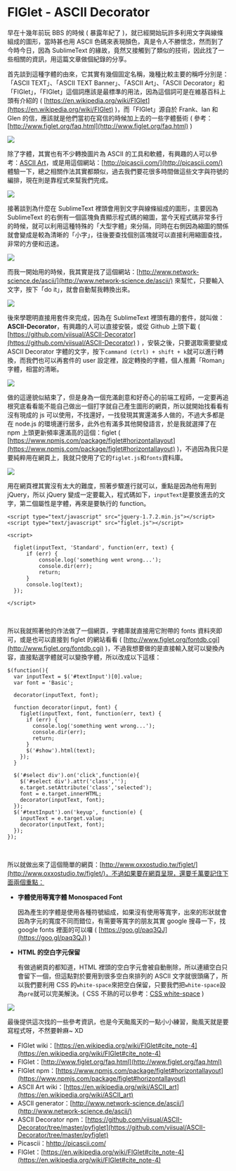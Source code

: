 # FIGlet - ASCII Decorator 

早在十幾年前玩 BBS 的時候 ( 暴露年紀了 )，就已經開始玩許多利用文字與線條組成的圖形，當時甚也用 ASCII 色碼來表現顏色，真是令人不勝懷念，然而到了今時今日，因為 SublimeText 的緣故，竟然又接觸到了類似的技術，因此找了一些相關的資訊，用這篇文章做個紀錄的分享。

首先談到這種字體的由來，它其實有幾個固定名稱，幾種比較主要的稱呼分別是：「ASCII TEXT」、「ASCII TEXT Banner」、「ASCII Art」、「ASCII Decorator」和「FIGlet」，「FIGlet」這個詞應該是最標準的用法，因為這個詞可是在維基百科上頭有介紹的 ( [https://en.wikipedia.org/wiki/FIGlet](https://en.wikipedia.org/wiki/FIGlet) )，而「FIGlet」源自於 Frank、Ian 和 Glen 的信，應該就是他們當初在寫信的時候加上去的一些字體藝術 ( 參考：[http://www.figlet.org/faq.html](http://www.figlet.org/faq.html) )

![](/img/articles/201508/20150808_1_04.jpg)

除了字體，其實也有不少轉換圖片為 ASCII 的工具和軟體，有興趣的人可以參考：[ASCII Art](https://en.wikipedia.org/wiki/ASCII_art)，或是用這個網站：[http://picascii.com/](http://picascii.com/) 體驗一下，總之相關作法其實都類似，過去我們要花很多時間做這些文字與符號的編排，現在則是靠程式來幫我們完成。

![](/img/articles/201508/20150808_1_05.jpg)

接著談到為什麼在 SublimeText 裡頭會用到文字與線條組成的圖形，主要因為 SublimeText 的右側有一個區塊負責顯示程式碼的縮圖，當今天程式碼非常多行的時候，就可以利用這種特殊的「大型字體」來分隔，同時在右側因為縮圖的關係就會變成是較為清晰的「小字」，往後要查找個別區塊就可以直接利用縮圖查找，非常的方便和迅速。

![](/img/articles/201508/20150808_1_02.jpg)

而我一開始用的時候，我其實是找了這個網站：[http://www.network-science.de/ascii/](http://www.network-science.de/ascii/) 來幫忙，只要輸入文字，按下「do it」，就會自動幫我轉換出來。

![](/img/articles/201508/20150808_1_06.jpg)

後來學聰明直接用套件來完成，因為在 SublimeText 裡頭有趣的套件，就叫做：**ASCII-Decorator**，有興趣的人可以直接安裝，或從 Github 上頭下載 ( [https://github.com/viisual/ASCII-Decorator](https://github.com/viisual/ASCII-Decorator) ) ，安裝之後，只要選取需要變成 ASCII Decorator 字體的文字，按下`cammand (ctrl) + shift + k`就可以進行轉換，而我們也可以再套件的 user 設定裡，設定轉換的字體，個人推薦「Roman」字體，相當的清晰。

![](/img/articles/201508/20150808_1_03.jpg)

做的這邊貌似結束了，但是身為一個充滿創意和好奇心的前端工程師，一定要再追根究底看看能不能自己做出一個打字就自己產生圖形的網頁，所以就開始找看看有沒有現成的 js 可以使用，不找還好，一找發現其實還滿多人做的，不過大多都是在 node.js 的環境運行居多，此外也有滿多其他開發語言，於是我就選擇了在 npm 上頭更新頻率還滿高的這個：figlet ( [https://www.npmjs.com/package/figlet#horizontallayout](https://www.npmjs.com/package/figlet#horizontallayout) )，不過因為我只是要純粹用在網頁上，我就只使用了它的`figlet.js`和`fonts`資料庫。

![](/img/articles/201508/20150808_1_07.jpg)

用在網頁裡其實沒有太大的難度，照著步驟進行就可以，重點是因為他有用到 jQuery，所以 jQuery 變成一定要載入，程式碼如下，`inputText`是要放進去的文字，第二個屬性是字體，再來是要執行的 function。

	<script type="text/javascript" src="jquery-1.7.2.min.js"></script>
	<script type="text/javascript" src="figlet.js"></script>
	    
	<script>
	 
	  figlet(inputText, 'Standard', function(err, text) {
	      if (err) {
	          console.log('something went wrong...');
	          console.dir(err);
	          return;
	      }
	      console.log(text);
	  });
	 
	</script> 

<br/>

所以我就照著他的作法做了一個網頁，字體庫就直接用它附帶的 fonts 資料夾即可，或是也可以直接到 figlet 的網站看看 ( [http://www.figlet.org/fontdb.cgi](http://www.figlet.org/fontdb.cgi) )，不過我想要做的是直接輸入就可以變換內容，直接點選字體就可以變換字體，所以改成以下這樣：

	$(function(){
	  var inputText = $('#textInput')[0].value;
	  var font = 'Basic';

	  decorator(inputText, font);

	  function decorator(input, font) {
	    figlet(inputText, font, function(err, text) {
	      if (err) {
	        console.log('something went wrong...');
	        console.dir(err);
	        return;
	      }
	      $('#show').html(text);
	    });
	  }

	  $('#select div').on('click',function(e){
	  	$('#select div').attr('class','');
	  	e.target.setAttribute('class','selected');
	  	font = e.target.innerHTML;
	  	decorator(inputText, font);
	  });
	  $('#textInput').on('keyup', function(e) {
	  	inputText = e.target.value;
	  	decorator(inputText, font);
	  });
	});

<br/>

所以就做出來了這個簡單的網頁：[http://www.oxxostudio.tw/figlet/](http://www.oxxostudio.tw/figlet/)，不過如果要在網頁呈現，還要千萬要記住下面兩個重點：

- **字體使用等寬字體 Monospaced Font**

	因為產生的字體是使用各種符號組成，如果沒有使用等寬字，出來的形狀就會因為字元的寬度不同而錯位，有需要等寬字的朋友其實 google 搜尋一下，找 google fonts 裡面的可以囉 ( [https://goo.gl/paq3QJ](https://goo.gl/paq3QJ) )

- **HTML 的空白字元保留**

	有做過網頁的都知道，HTML 裡頭的空白字元會被自動刪除，所以連續空白只會留下一個，但這點對於要用到很多空白來排列的 ASCII 文字就很頭痛了，所以我們要利用 CSS 的`white-space`來把空白保留，只要我們把`white-space`設為`pre`就可以完美解決。( CSS 不熟的可以參考：[CSS white-space](http://www.w3school.com.cn/cssref/pr_text_white-space.asp) )

![](/img/articles/201508/20150808_1_08.jpg)

最後提供這次找的一些參考資訊，也是今天颱風天的一點小小練習，颱風天就是要寫程式呀，不然要幹麻~ XD 

- FIGlet wiki：[https://en.wikipedia.org/wiki/FIGlet#cite_note-4](https://en.wikipedia.org/wiki/FIGlet#cite_note-4)
- FIGlet：[http://www.figlet.org/faq.html](http://www.figlet.org/faq.html)
- FIGlet npm：[https://www.npmjs.com/package/figlet#horizontallayout](https://www.npmjs.com/package/figlet#horizontallayout)
- ASCII Art wiki：[https://en.wikipedia.org/wiki/ASCII_art](https://en.wikipedia.org/wiki/ASCII_art)
- ASCII generator：[http://www.network-science.de/ascii/](http://www.network-science.de/ascii/)
- ASCII Decorator npm：[https://github.com/viisual/ASCII-Decorator/tree/master/pyfiglet](https://github.com/viisual/ASCII-Decorator/tree/master/pyfiglet)
- Picascii：[hhttp://picascii.com/](http://picascii.com/)
- FIGlet：[https://en.wikipedia.org/wiki/FIGlet#cite_note-4](https://en.wikipedia.org/wiki/FIGlet#cite_note-4)

